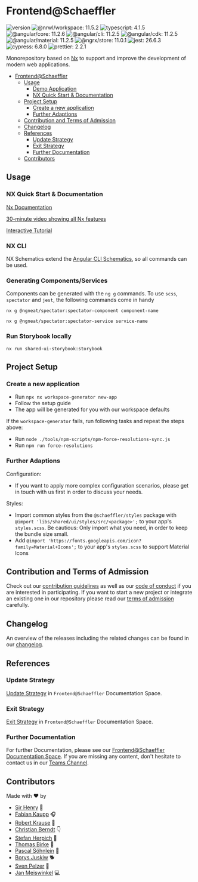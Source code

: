 # Frontend@Schaeffler

![version](https://img.shields.io/badge/version-v1.53.0-green.svg)
![@nrwl/workspace: 11.5.2](https://img.shields.io/badge/%40nrwl%2Fworkspace-11.5.2-brightgreen)
![typescript: 4.1.5](https://img.shields.io/badge/typescript-4.1.5-brightgreen)
![@angular/core: 11.2.6](https://img.shields.io/badge/%40angular%2Fcore-11.2.6-brightgreen)
![@angular/cli: 11.2.5](https://img.shields.io/badge/%40angular%2Fcli-11.2.5-brightgreen)
![@angular/cdk: 11.2.5](https://img.shields.io/badge/%40angular%2Fcdk-11.2.5-brightgreen)
![@angular/material: 11.2.5](https://img.shields.io/badge/%40angular%2Fmaterial-11.2.5-brightgreen)
![@ngrx/store: 11.0.1](https://img.shields.io/badge/%40ngrx%2Fstore-11.0.1-brightgreen)
![jest: 26.6.3](https://img.shields.io/badge/jest-26.6.3-brightgreen)
![cypress: 6.8.0](https://img.shields.io/badge/cypress-6.8.0-brightgreen)
![prettier: 2.2.1](https://img.shields.io/badge/prettier-2.2.1-brightgreen)

Monorepository based on [Nx](https://nx.dev) to support and improve the development of modern web applications.

- [Frontend@Schaeffler](#frontendschaeffler)
  - [Usage](#usage)
    - [Demo Application](#demo-application)
    - [NX Quick Start & Documentation](#nx-quick-start--documentation)
  - [Project Setup](#project-setup)
    - [Create a new application](#create-a-new-application)
    - [Further Adaptions](#further-adaptions)
  - [Contribution and Terms of Admission](#contribution-and-terms-of-admission)
  - [Changelog](#changelog)
  - [References](#references)
    - [Update Strategy](#update-strategy)
    - [Exit Strategy](#exit-strategy)
    - [Further Documentation](#further-documentation)
  - [Contributors](#contributors)

## Usage

### NX Quick Start & Documentation

[Nx Documentation](https://nx.dev)

[30-minute video showing all Nx features](https://nx.dev/getting-started/what-is-nx)

[Interactive Tutorial](https://nx.dev/tutorial/01-create-application)

### NX CLI

NX Schematics extend the [Angular CLI Schematics](https://cli.angular.io/), so all commands can be used.

### Generating Components/Services

Components can be generated with the `ng g` commands. To use `scss`, `spectator` and `jest`, the following commands come in handy

```shell
nx g @ngneat/spectator:spectator-component component-name

nx g @ngneat/spectator:spectator-service service-name
```

### Run Storybook locally

`nx run shared-ui-storybook:storybook`

## Project Setup

### Create a new application

- Run `npx nx workspace-generator new-app`
- Follow the setup guide
- The app will be generated for you with our workspace defaults

If the `workspace-generator` fails, run following tasks and repeat the steps above:

- Run `node ./tools/npm-scripts/npm-force-resolutions-sync.js`
- Run `npm run force-resolutions`

### Further Adaptions

Configuration:

- If you want to apply more complex configuration scenarios, please get in touch with us first in order to discuss your needs.

Styles:

- Import common styles from the `@schaeffler/styles` package with `@import 'libs/shared/ui/styles/src/<package>';` to your app's `styles.scss`. Be cautious: Only import what you need, in order to keep the bundle size small.
- Add `@import 'https://fonts.googleapis.com/icon?family=Material+Icons';` to your app's `styles.scss` to support Material Icons

## Contribution and Terms of Admission

Check out our [contribution guidelines](CONTRIBUTING.md) as well as our [code of conduct](CODE_OF_CONDUCT.md) if you are interested in participating.
If you want to start a new project or integrate an existing one in our repository please read our [terms of admission](https://confluence.schaeffler.com/display/FRON/Terms+of+Admission) carefully.

## Changelog

An overview of the releases including the related changes can be found in our [changelog](CHANGELOG.md).

## References

### Update Strategy

[Update Strategy](https://confluence.schaeffler.com/display/FRON/Update+Strategy) in `Frontend@Schaeffler` Documentation Space.

### Exit Strategy

[Exit Strategy](https://confluence.schaeffler.com/display/FRON/Exit+Strategy) in `Frontend@Schaeffler` Documentation Space.

### Further Documentation

For further Documentation, please see our [Frontend@Schaeffler Documentation Space](https://confluence.schaeffler.com/display/FRON).
If you are missing any content, don't hesitate to contact us in our [Teams Channel](https://teams.microsoft.com/l/team/19%3a2967d889ec6546729254b14c7f06c2b8%40thread.skype/conversations?groupId=a8039948-cbd2-4239-ba69-edbeefadeea2&tenantId=67416604-6509-4014-9859-45e709f53d3f).

## Contributors

Made with ❤️ by

- [Sir Henry](https://gitlab.schaeffler.com/A1173595) 🐶
- [Fabian Kaupp](https://gitlab.schaeffler.com/kauppfbi) 🎧
- [Robert Krause](https://gitlab.schaeffler.com/krausrbe) 🎣
- [Christian Berndt](https://gitlab.schaeffler.com/berndcri) 👇
- [Stefan Herpich](https://gitlab.schaeffler.com/herpisef) 🚴
- [Thomas Birke](https://gitlab.schaeffler.com/birketho) 🍼
- [Pascal Söhnlein](https://gitlab.schaeffler.com/soehnpsc) 🚀
- [Borys Juskiw](https://gitlab.schaeffler.com/juskibry) 🐕
- [Sven Pelzer](https://gitlab.schaeffler.com/pelzesen) 🤙
- [Jan Meiswinkel](https://gitlab.schaeffler.com/meiswjn) 💻

